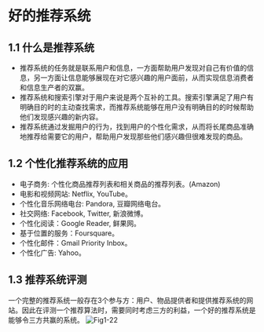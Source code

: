 # 好的推荐系统
## 1.1 什么是推荐系统
* 推荐系统的任务就是联系用户和信息，一方面帮助用户发现对自己有价值的信息，另一方面让信息能够展现在对它感兴趣的用户面前，从而实现信息消费者和信息生产者的双赢。
* 推荐系统和搜索引擎对于用户来说是两个互补的工具。搜索引擎满足了用户有明确目的时的主动查找需求，而推荐系统能够在用户没有明确目的的时候帮助他们发现感兴趣的新内容。
* 推荐系统通过发掘用户的行为，找到用户的个性化需求，从而将长尾商品准确地推荐给需要它的用户，帮助用户发现那些他们感兴趣但很难发现的商品。
## 1.2 个性化推荐系统的应用
* 电子商务: 个性化商品推荐列表和相关商品的推荐列表。(Amazon)
* 电影和视频网站: Netflix, YouTube。
* 个性化音乐网络电台: Pandora, 豆瓣网络电台。
* 社交网络: Facebook, Twitter, 新浪微博。
* 个性化阅读：Google Reader, 鲜果网。
* 基于位置的服务：Foursquare。
* 个性化邮件：Gmail Priority Inbox。
* 个性化广告: Yahoo。
## 1.3 推荐系统评测
一个完整的推荐系统一般存在3个参与方：用户、物品提供者和提供推荐系统的网站。因此在评测一个推荐算法时，需要同时考虑三方的利益，一个好的推荐系统是能够令三方共赢的系统。
![Fig1-22](图片/Fig1-22.png)
